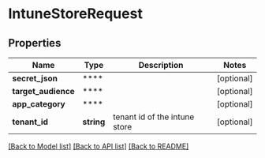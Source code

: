 # IntuneStoreRequest

## Properties
Name | Type | Description | Notes
------------ | ------------- | ------------- | -------------
**secret_json** | **** |  | [optional] 
**target_audience** | **** |  | [optional] 
**app_category** | **** |  | [optional] 
**tenant_id** | **string** | tenant id of the intune store | [optional] 

[[Back to Model list]](../README.md#documentation-for-models) [[Back to API list]](../README.md#documentation-for-api-endpoints) [[Back to README]](../README.md)

